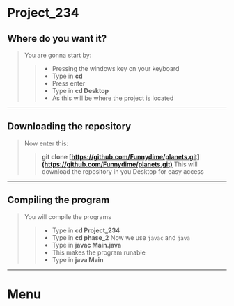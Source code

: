 # Project_234

## Where do you want it?

> You are gonna start by:
>> - Pressing the windows key on your keyboard
>> - Type in **cd**
>> - Press enter
>> - Type in **cd Desktop**
>> 	- As this will be where the project is located

-----------------------------------------------------------------------------------------------------

## Downloading the repository

> Now enter this:
>> **git clone [https://github.com/Funnydime/planets.git](https://github.com/Funnydime/planets.git)**
>> 	This will download the repository in you Desktop for easy access

-----------------------------------------------------------------------------------------------------

## Compiling the program

> You will compile the programs
>> - Type in **cd Project_234**
>> - Type in **cd phase_2**
> Now we use `javac` and `java`
>> - Type in **javac Main.java**
>> 	- This makes the program runable
>> - Type in **java Main**

-----------------------------------------------------------------------------------------------------

# Menu

## 
